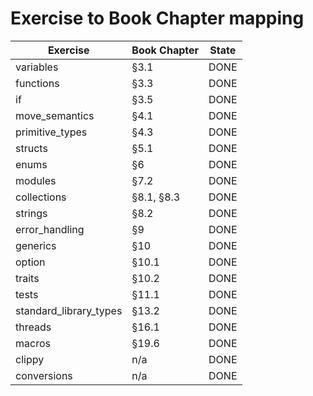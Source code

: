 # Exercise to Book Chapter mapping

| Exercise               | Book Chapter | State |
|------------------------|--------------|-------|
| variables              | §3.1         | DONE  |
| functions              | §3.3         | DONE  |
| if                     | §3.5         | DONE  |
| move_semantics         | §4.1         | DONE  |
| primitive_types        | §4.3         | DONE  |
| structs                | §5.1         | DONE  |
| enums                  | §6           | DONE  |
| modules                | §7.2         | DONE  |
| collections            | §8.1, §8.3   | DONE  |
| strings                | §8.2         | DONE  |
| error_handling         | §9           | DONE  |
| generics               | §10          | DONE  |
| option                 | §10.1        | DONE  |
| traits                 | §10.2        | DONE  |
| tests                  | §11.1        | DONE  |
| standard_library_types | §13.2        | DONE  |
| threads                | §16.1        | DONE  |
| macros                 | §19.6        | DONE  |
| clippy                 | n/a          | DONE  |
| conversions            | n/a          | DONE  |
